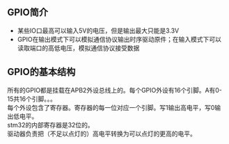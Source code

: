 ## GPIO简介  
- 某些IO口最高可以输入5V的电压，但是输出最大只能是3.3V
- GPIO在输出模式下可以模拟通信协议输出时序驱动原件；在输入模式下可以读取端口的高低电压，模拟通信协议接受数据  
## GPIO的基本结构  
所有的GPIO都是挂载在APB2外设总线上的。每个GPIO外设有16个引脚。A有0-15共16个引脚。。。  
每个外设包含了寄存器。寄存器的每一位对应一个引脚。写1输出高电平，写0输出低电平。  
stm32的内部寄存器是32位的。  
驱动器负责把（不足以点灯的）高电平转换为可以点灯的更高的电平。